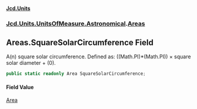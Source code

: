 #### [Jcd.Units](index.md 'index')
### [Jcd.Units.UnitsOfMeasure.Astronomical](Jcd.Units.UnitsOfMeasure.Astronomical.md 'Jcd.Units.UnitsOfMeasure.Astronomical').[Areas](Areas.md 'Jcd.Units.UnitsOfMeasure.Astronomical.Areas')

## Areas.SquareSolarCircumference Field

A(n) square solar circumference. Defined as: ((Math.PI)*(Math.PI)) × square solar diameter + (0).

```csharp
public static readonly Area SquareSolarCircumference;
```

#### Field Value
[Area](Area.md 'Jcd.Units.UnitTypes.Area')